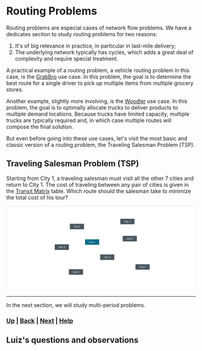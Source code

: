 # Routing Problems
Routing problems are especial cases of network flow problems. We have a 
dedicates section to study routing problems for two reasons:
1) It's of big relevance in practice, in particular in last-mile delivery;
2) The underlying network typically has cycles, which adds a great deal 
   of complexity and require special treatment.

A practical example of a routing problem, a vehicle routing 
problem in this case, is the 
[GrabBro](https://www.mipwise.com/use-cases/grabbro) use case. In this 
problem, the goal is to determine the best route for a single driver to pick up 
multiple items from multiple grocery stores.

Another example, slightly more involving, is the
[Woodler](https://www.mipwise.com/use-cases/woodler) use case. In this
problem, the goal is to optimally allocate trucks to deliver products to
multiple demand locations. Because trucks have limited capacity, multiple 
trucks are typically required and, in which case multiple routes will compose 
the final solution.

But even before going into these use cases, let's visit the most basic 
and classic version of a routing problem, the Traveling Salesman Problem (TSP).

## Traveling Salesman Problem (TSP)
Starting from City 1, a traveling salesman must visit all the other 7 cities 
and return to City 1. The cost of traveling between any pair of cities is 
given in the [Transit Matrix](data/tsp/travel_costs.csv) table. Which route 
should the salesman take to minimize the total cost of his tour?

![TSP](docs/tsp.png)

------------------------------------------------------------------------------

In the next section, we will study multi-period problems.

### [Up][up] | [Back][back] | [Next][next] | [Help][help]

[up]: ../README.md
[back]: ../1_network_flow_problems/README.md
[next]: ../3_multi_period_problems/README.md
[help]: ../../0_help/README.md


## Luiz's questions and observations








